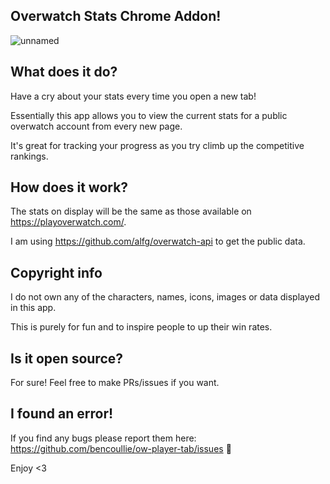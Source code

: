 ## Overwatch Stats Chrome Addon!
![unnamed](https://user-images.githubusercontent.com/6733407/43624615-b3ca19aa-973c-11e8-9ec7-b0313a7331f8.jpg)

## What does it do?

Have a cry about your stats every time you open a new tab!

Essentially this app allows you to view the current stats for a public overwatch account from every new page. 

It's great for tracking your progress as you try climb up the competitive rankings.

## How does it work?

The stats on display will be the same as those available on https://playoverwatch.com/. 

I am using https://github.com/alfg/overwatch-api to get the public data. 

## Copyright info

I do not own any of the characters, names, icons, images or data displayed in this app. 

This is purely for fun and to inspire people to up their win rates.

## Is it open source?

For sure! Feel free to make PRs/issues if you want.

## I found an error!

If you find any bugs please report them here: https://github.com/bencoullie/ow-player-tab/issues 🙇

Enjoy <3
